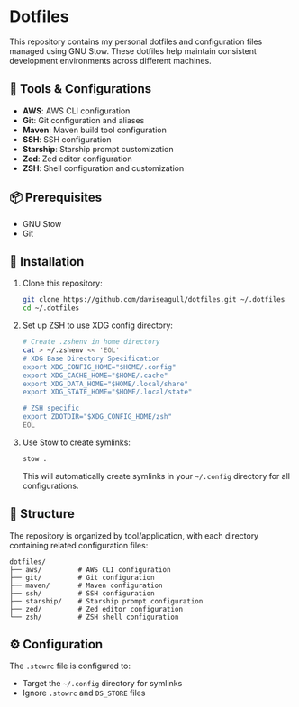 # Dotfiles

This repository contains my personal dotfiles and configuration files managed using GNU Stow. These dotfiles help maintain consistent development environments across different machines.

## 🔧 Tools & Configurations

- **AWS**: AWS CLI configuration
- **Git**: Git configuration and aliases
- **Maven**: Maven build tool configuration
- **SSH**: SSH configuration
- **Starship**: Starship prompt customization
- **Zed**: Zed editor configuration
- **ZSH**: Shell configuration and customization

## 📦 Prerequisites

- GNU Stow
- Git

## 🚀 Installation

1. Clone this repository:

   ```bash
   git clone https://github.com/daviseagull/dotfiles.git ~/.dotfiles
   cd ~/.dotfiles
   ```

2. Set up ZSH to use XDG config directory:

   ```bash
   # Create .zshenv in home directory
   cat > ~/.zshenv << 'EOL'
   # XDG Base Directory Specification
   export XDG_CONFIG_HOME="$HOME/.config"
   export XDG_CACHE_HOME="$HOME/.cache"
   export XDG_DATA_HOME="$HOME/.local/share"
   export XDG_STATE_HOME="$HOME/.local/state"

   # ZSH specific
   export ZDOTDIR="$XDG_CONFIG_HOME/zsh"
   EOL

   ```

3. Use Stow to create symlinks:

   ```bash
   stow .
   ```

   This will automatically create symlinks in your `~/.config` directory for all configurations.

## 📂 Structure

The repository is organized by tool/application, with each directory containing related configuration files:

```
dotfiles/
├── aws/         # AWS CLI configuration
├── git/         # Git configuration
├── maven/       # Maven configuration
├── ssh/         # SSH configuration
├── starship/    # Starship prompt configuration
├── zed/         # Zed editor configuration
└── zsh/         # ZSH shell configuration
```

## ⚙️ Configuration

The `.stowrc` file is configured to:

- Target the `~/.config` directory for symlinks
- Ignore `.stowrc` and `DS_STORE` files

